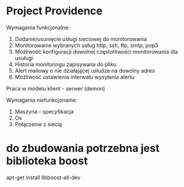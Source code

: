 # Project Providence

Wymagania funkcjonalne:

1. Dodanie/usunięcie usługi sieciowej do monitorowania
2. Monitorowanie wybranych usług http, ssh, ftp, smtp, pop3
3. Możliwość konfiguracji dowolnej częstotliwości monitorowania dla usuługi
4. Historia monitoringu zapisywana do pliku
5. Alert mailowy o nie działającej usłudze na dowolny adres
6. Możliwość ustawienia interwału wysyłania alertu


Praca w modelu klient - serwer (demon)

Wymagania niefunkcjonalne:
1. Maszyna - specyfikacja
2. Os
3. Połączenie z siecią

# do zbudowania potrzebna jest biblioteka boost
apt-get install libboost-all-dev


